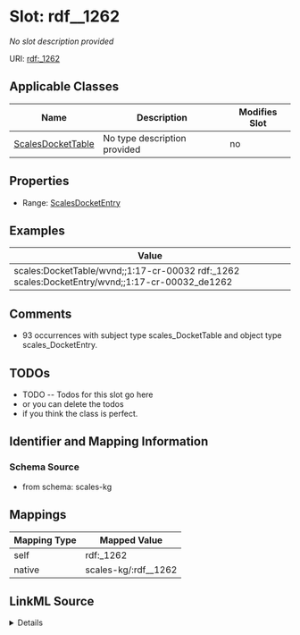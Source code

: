

# Slot: rdf__1262


_No slot description provided_





URI: [rdf:_1262](http://www.w3.org/1999/02/22-rdf-syntax-ns#_1262)



<!-- no inheritance hierarchy -->





## Applicable Classes

| Name | Description | Modifies Slot |
| --- | --- | --- |
| [ScalesDocketTable](../classes/ScalesDocketTable.md) | No type description provided |  no  |







## Properties

* Range: [ScalesDocketEntry](../classes/ScalesDocketEntry.md)






## Examples

| Value |
| --- |
| scales:DocketTable/wvnd;;1:17-cr-00032 rdf:_1262 scales:DocketEntry/wvnd;;1:17-cr-00032_de1262 |

## Comments

* 93 occurrences with subject type scales_DocketTable and object type scales_DocketEntry.

## TODOs

* TODO -- Todos for this slot go here
* or you can delete the todos
* if you think the class is perfect.

## Identifier and Mapping Information







### Schema Source


* from schema: scales-kg




## Mappings

| Mapping Type | Mapped Value |
| ---  | ---  |
| self | rdf:_1262 |
| native | scales-kg/:rdf__1262 |




## LinkML Source

<details>
```yaml
name: rdf__1262
description: No slot description provided
todos:
- TODO -- Todos for this slot go here
- or you can delete the todos
- if you think the class is perfect.
comments:
- 93 occurrences with subject type scales_DocketTable and object type scales_DocketEntry.
examples:
- value: scales:DocketTable/wvnd;;1:17-cr-00032 rdf:_1262 scales:DocketEntry/wvnd;;1:17-cr-00032_de1262
from_schema: scales-kg
rank: 1000
slot_uri: rdf:_1262
alias: rdf__1262
domain_of:
- scales_DocketTable
range: scales_DocketEntry

```
</details>